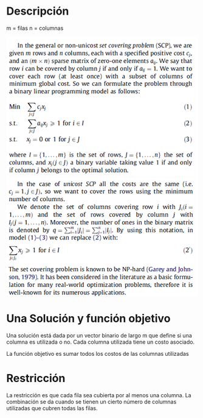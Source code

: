 # Descripción

m = filas
n = columnas

![image](formulation1.PNG)
![image](formulation2.PNG)



# Una Solución y función objetivo

Una solución está dada por un vector binario de largo m que define si una columna es utilizada o no. Cada columna utilizada tiene un costo asociado. 

La función objetivo es sumar todos los costos de las columnas utilizadas

# Restricción

La restricción es que cada fila sea cubierta por al menos una columna. La combinación se da cuando se tienen un cierto número de columnas utilizadas que cubren todas las filas.